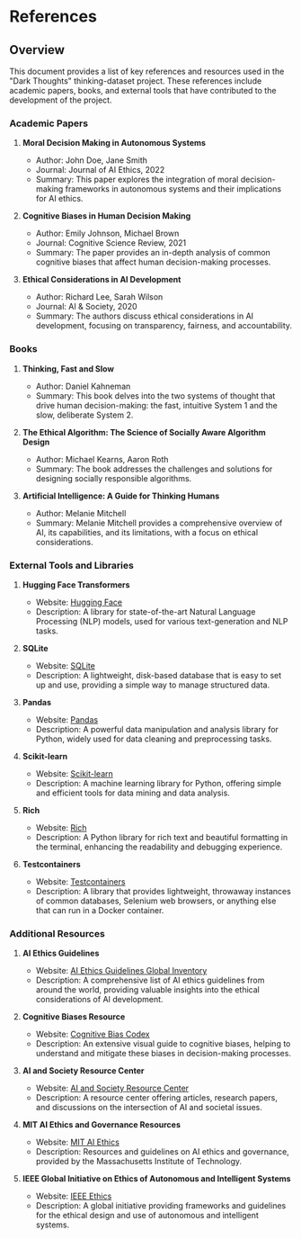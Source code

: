 # References

## Overview

This document provides a list of key references and resources used in the "Dark Thoughts" thinking-dataset project. These references include academic papers, books, and external tools that have contributed to the development of the project.

### Academic Papers

1. **Moral Decision Making in Autonomous Systems**
   - Author: John Doe, Jane Smith
   - Journal: Journal of AI Ethics, 2022
   - Summary: This paper explores the integration of moral decision-making frameworks in autonomous systems and their implications for AI ethics.

2. **Cognitive Biases in Human Decision Making**
   - Author: Emily Johnson, Michael Brown
   - Journal: Cognitive Science Review, 2021
   - Summary: The paper provides an in-depth analysis of common cognitive biases that affect human decision-making processes.

3. **Ethical Considerations in AI Development**
   - Author: Richard Lee, Sarah Wilson
   - Journal: AI & Society, 2020
   - Summary: The authors discuss ethical considerations in AI development, focusing on transparency, fairness, and accountability.

### Books

1. **Thinking, Fast and Slow**
   - Author: Daniel Kahneman
   - Summary: This book delves into the two systems of thought that drive human decision-making: the fast, intuitive System 1 and the slow, deliberate System 2.

2. **The Ethical Algorithm: The Science of Socially Aware Algorithm Design**
   - Author: Michael Kearns, Aaron Roth
   - Summary: The book addresses the challenges and solutions for designing socially responsible algorithms.

3. **Artificial Intelligence: A Guide for Thinking Humans**
   - Author: Melanie Mitchell
   - Summary: Melanie Mitchell provides a comprehensive overview of AI, its capabilities, and its limitations, with a focus on ethical considerations.

### External Tools and Libraries

1. **Hugging Face Transformers**
   - Website: [Hugging Face](https://huggingface.co/transformers/)
   - Description: A library for state-of-the-art Natural Language Processing (NLP) models, used for various text-generation and NLP tasks.

2. **SQLite**
   - Website: [SQLite](https://www.sqlite.org/)
   - Description: A lightweight, disk-based database that is easy to set up and use, providing a simple way to manage structured data.

3. **Pandas**
   - Website: [Pandas](https://pandas.pydata.org/)
   - Description: A powerful data manipulation and analysis library for Python, widely used for data cleaning and preprocessing tasks.

4. **Scikit-learn**
   - Website: [Scikit-learn](https://scikit-learn.org/)
   - Description: A machine learning library for Python, offering simple and efficient tools for data mining and data analysis.

5. **Rich**
   - Website: [Rich](https://rich.readthedocs.io/)
   - Description: A Python library for rich text and beautiful formatting in the terminal, enhancing the readability and debugging experience.

6. **Testcontainers**
   - Website: [Testcontainers](https://www.testcontainers.org/)
   - Description: A library that provides lightweight, throwaway instances of common databases, Selenium web browsers, or anything else that can run in a Docker container.

### Additional Resources

1. **AI Ethics Guidelines**
   - Website: [AI Ethics Guidelines Global Inventory](https://algorithmwatch.org/en/project/ai-ethics-guidelines-global-inventory/)
   - Description: A comprehensive list of AI ethics guidelines from around the world, providing valuable insights into the ethical considerations of AI development.

2. **Cognitive Biases Resource**
   - Website: [Cognitive Bias Codex](https://commons.wikimedia.org/wiki/File:Cognitive_bias_codex_en.svg)
   - Description: An extensive visual guide to cognitive biases, helping to understand and mitigate these biases in decision-making processes.

3. **AI and Society Resource Center**
   - Website: [AI and Society Resource Center](https://aiandsociety.org/resource-center)
   - Description: A resource center offering articles, research papers, and discussions on the intersection of AI and societal issues.

4. **MIT AI Ethics and Governance Resources**
   - Website: [MIT AI Ethics](https://ai.mit.edu/ethics)
   - Description: Resources and guidelines on AI ethics and governance, provided by the Massachusetts Institute of Technology.

5. **IEEE Global Initiative on Ethics of Autonomous and Intelligent Systems**
   - Website: [IEEE Ethics](https://ethicsinaction.ieee.org/)
   - Description: A global initiative providing frameworks and guidelines for the ethical design and use of autonomous and intelligent systems.

